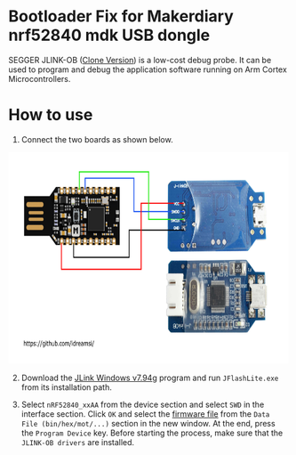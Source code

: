 # Bootloader Fix for Makerdiary nrf52840 mdk USB dongle
SEGGER JLINK-OB ([Clone Version](https://www.aliexpress.com/item/1005003670186319.html)) is a low-cost debug probe. It can be used to program and debug the application software running on Arm Cortex Microcontrollers.

# How to use
1. Connect the two boards as shown below.
<p align="center">
  <img width="750" height="380" src="https://github.com/idreamsi/bootloader-fix-for-makerdiary-nrf52840-mdk-usb-dongle/blob/main/wiring.jpg?raw=true">
</p>

2. Download the [JLink Windows v7.94g](https://www.segger.com/downloads/jlink/) program and run ```JFlashLite.exe``` from its installation path.

3. Select ```nRF52840_xxAA``` from the device section and select ```SWD``` in the interface section. Click ```OK``` and select the [firmware file](https://github.com/idreamsi/bootloader-fix-for-makerdiary-nrf52840-mdk-usb-dongle/blob/main/firmware/uf2_bootloader/0.7.1/uf2_bootloader-nrf52840_mdk_usb_dongle-0.7.1-s140_6.1.1.hex) from the ```Data File (bin/hex/mot/...)``` section in the new window. At the end, press the ```Program Device``` key. Before starting the process, make sure that the ```JLINK-OB drivers``` are installed.
